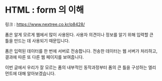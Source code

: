 # HTML : form 의 이해

링크 : https://www.nextree.co.kr/p8428/

폼은 알게 모르게 웹에서 많이 사용된다. 사용자 의견이나 정보를 알기 위해 입력할 큰 틀을 만드는 데 사용되기 때문입니다.

폼은 입력된 데이터를 한 번에 서버로 전송합니다. 전송한 데이터는 웹 서버가 처리하고, 결과에 따른 또 다른 웹 페이지를 보여줍니다.

이번 글에서 우리가 잘 모르는 폼의 내부적인 동작과정부터 폼의 큰 틀을 구성하는 엘리먼트에 대해 알아보겠습니다.
